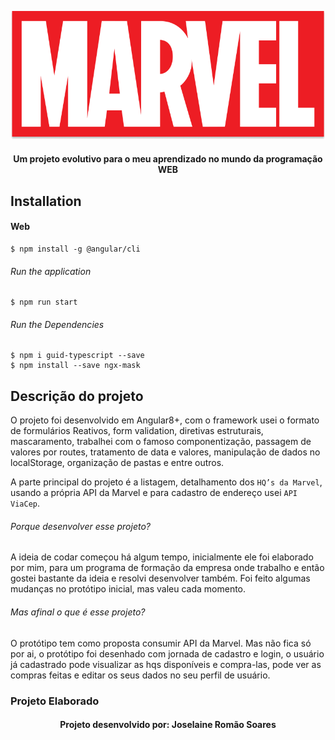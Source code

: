 <p align="center">
  <img  src="https://github.com/joselainejrs/marvel/blob/main/web/src/assets/img/logo.png" alt="Imagem">
</p>

<h4 align="center">
Um projeto evolutivo para o meu aprendizado no mundo da programação WEB
</h4>

## Installation

#### Web
```
$ npm install -g @angular/cli
```

######  Run the application
```
$ npm run start
```
######  Run the Dependencies 
```
$ npm i guid-typescript --save
$ npm install --save ngx-mask
```
## Descrição do projeto

O projeto foi desenvolvido em Angular8+, com o framework usei o formato de formulários Reativos, form validation, diretivas estruturais, mascaramento, trabalhei com o famoso componentização, passagem de valores por routes, tratamento de data e valores, manipulação de dados no localStorage, organização de pastas e entre outros.

A parte principal do projeto é a listagem, detalhamento dos `HQ’s da Marvel`, usando a própria API da Marvel e para cadastro de endereço usei `API ViaCep`. 

###### Porque desenvolver esse projeto?

A ideia de codar começou há algum tempo, inicialmente ele foi elaborado por mim, para um programa de formação da empresa onde trabalho e então gostei bastante da ideia e resolvi desenvolver também. Foi feito algumas mudanças no protótipo inicial, mas valeu cada momento.

###### Mas afinal o que é esse projeto?

O protótipo tem como proposta consumir API da Marvel. Mas não fica só por ai, o protótipo foi desenhado com jornada de cadastro e login, o usuário já cadastrado pode visualizar as hqs disponíveis e compra-las, pode ver as compras feitas e editar os seus dados no seu perfil de usuário.

### Projeto Elaborado


<h4 align="center">
Projeto desenvolvido por: Joselaine Romão Soares
</h4>





